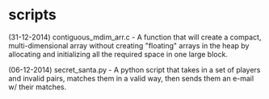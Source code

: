 scripts
=======

(31-12-2014) contiguous_mdim_arr.c - A function that will create a compact, multi-dimensional array without creating "floating" arrays in the heap by allocating and initializing all the required space in one large block.

(06-12-2014) secret_santa.py - A python script that takes in a set of players and invalid pairs, matches them in a valid way, then sends them an e-mail w/ their matches.
